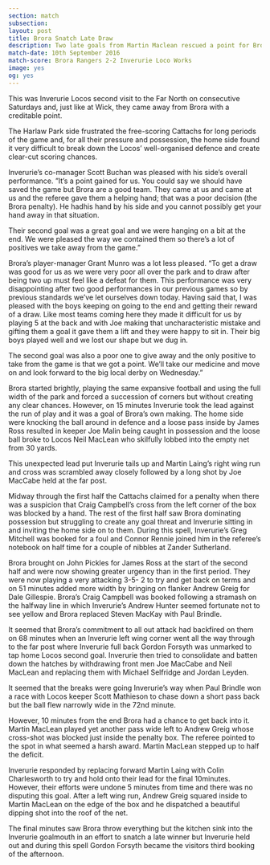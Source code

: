 ```yaml
---
section: match
subsection:
layout: post
title: Brora Snatch Late Draw
description: Two late goals from Martin Maclean rescued a point for Brora Rangers at home.. 
match-date: 10th September 2016
match-score: Brora Rangers 2-2 Inverurie Loco Works
image: yes
og: yes
---
```

This was Inverurie Locos second visit to the Far North on consecutive Saturdays and, just like at Wick, they came away from Brora with a creditable point. 

The Harlaw Park side frustrated the free-scoring Cattachs for long periods of the game and, for all their pressure and possession, the home side found it very difficult to break down the Locos’ well-organised defence and create clear-cut scoring chances.

Inverurie’s co-manager Scott Buchan was pleased with his side’s overall performance. ”It’s a point gained for us. You could say we should have saved the game but Brora are a good team. They came at us and came at us and the referee gave them a helping hand; that was a poor decision (the Brora penalty). He hadhis hand by his side and you cannot possibly get your hand away in that situation. 

Their second goal was a great goal and we were hanging on a bit at the end. We were pleased the way we contained them so there’s a lot of positives we take away from the game.”

Brora’s player-manager Grant Munro was a lot less pleased. “To get a draw was good for us as we were very poor all over the park and to draw after being two up must feel like a defeat for them. This performance was very disappointing after two good performances in our previous games so by previous standards we’ve let ourselves down today. Having said that, I was pleased with the boys keeping on going to the end and getting their reward of a draw. Like most teams coming here they made it difficult for us by playing 5 at the back and with Joe making that uncharacteristic mistake and gifting them a goal it gave them a lift and they were happy to sit in. Their big boys played well and we lost our shape but we dug in. 

The second goal was also a poor one to give away and the only positive to take from the game is that we got a point. We’ll take our medicine and move on and look forward to the big local derby on Wednesday.”

Brora started brightly, playing the same expansive football and using the full width of the park and forced a succession of corners but without creating any clear chances. However, on 15 minutes Inverurie took the lead against the run of play and it was a goal of Brora’s own making. The home side were knocking the ball around in defence and a loose pass inside by James Ross resulted in keeper Joe Malin being caught in possession and the loose ball broke to Locos Neil MacLean who skilfully lobbed into the empty net from 30 yards. 

This unexpected lead put Inverurie tails up and Martin Laing’s right wing run and cross was scrambled away closely followed by a long shot by Joe MacCabe held at the far post.

Midway through the first half the Cattachs claimed for a penalty when there was a suspicion that Craig Campbell’s cross from the left corner of the box was blocked by a hand. The rest of the first half saw Brora dominating possession but struggling to create any goal threat and Inverurie sitting in and inviting the home side on to them. During this spell, Inverurie’s Greg Mitchell was booked for a foul and Connor Rennie joined him in the referee’s notebook on half time for a couple of nibbles at Zander Sutherland.

Brora brought on John Pickles for James Ross at the start of the second half and were now showing greater urgency than in the first period. They were now playing a very attacking 3-5- 2 to try and get back on terms and on 51 minutes added more width by bringing on flanker Andrew Greig for Dale Gillespie. Brora’s Craig Campbell was booked following a stramash on the halfway line in which Inverurie’s Andrew Hunter seemed fortunate not to see yellow and Brora replaced Steven MacKay with Paul Brindle.

It seemed that Brora’s commitment to all out attack had backfired on them on 68 minutes when an Inverurie left wing corner went all the way through to the far post where Inverurie full back Gordon Forsyth was unmarked to tap home Locos second goal. Inverurie then tried to consolidate and batten down the hatches by withdrawing front men Joe MacCabe and Neil MacLean and replacing them with Michael Selfridge and Jordan Leyden. 

It seemed that the breaks were going Inverurie’s way when Paul Brindle won a race with Locos keeper Scott Mathieson to chase down a short pass back but the ball flew narrowly wide in the 72nd minute.

However, 10 minutes from the end Brora had a chance to get back into it. Martin MacLean played yet another pass wide left to Andrew Greig whose cross-shot was blocked just inside the penalty box. The referee pointed to the spot in what seemed a harsh award. Martin MacLean stepped up to half the deficit.

Inverurie responded by replacing forward Martin Laing with Colin Charlesworth to try and hold onto their lead for the final 10minutes. However, their efforts were undone 5 minutes from time and there was no disputing this goal. After a left wing run, Andrew Greig squared inside to Martin MacLean on the edge of the box and he dispatched a beautiful dipping shot into the roof of the net.

The final minutes saw Brora throw everything but the kitchen sink into the Inverurie goalmouth in an effort to snatch a late winner but Inverurie held out and during this spell Gordon Forsyth became the visitors third booking of the afternoon.